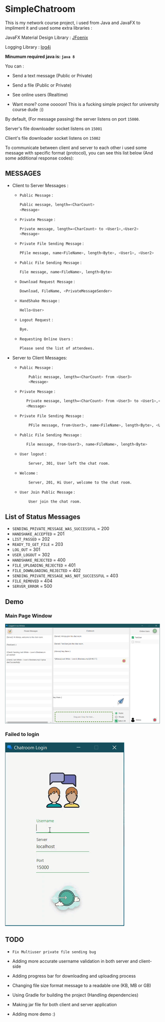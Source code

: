 # SimpleChatroom

This is my network course project, i used from Java and JavaFX to impliment it and used some
extra libraries :

JavaFX Material Design Library : [JFoenix](https://github.com/jfoenixadmin/JFoenix)

Logging Library : [log4j](https://github.com/apache/log4j)

**Minumum required java is: `java 8`**

You can :

* Send a text message (Public or Private)

* Send a file (Public or Private)

* See online users (Realtime)

* Want more? come ooooon! This is a fucking simple project for university course dude :))

By default, (For message passing) the server listens on port `15000`.

Server's file downloader socket listens on `15001`

Client's file downloader socket listens on `15002`

To communicate between client and server to each other i used some message with
specific format (protocol), you can see this list below (And some additional response codes):

## MESSAGES

* Client to Server Messages :
  * `Public Message` :

     ```bash
    Public message, length=<CharCount>
    <Message>
    ```

  * `Private Message` :

    ```bash
    Private message, length=<CharCount> to <User1>,<User2>
    <Message>
    ```

  * `Private File Sending Message` :

    ```bash
    PFile message, name<FileName>, length<Byte>, <User1>, <User2>
    ```

  * `Public File Sending Message` :

    ```bash
    File message, name<FileName>, length<Byte>
    ```

  * `Download Request Message` :

    ```bash
    Download, FileName, <PrivateMessageSender>
    ```

  * `HandShake Message` :

    ```bash
    Hello<User>
    ```

  * `Logout Request` :

    ```bash
    Bye.
    ```

  * `Requesting Online Users` :

    ```bash
    Please send the list of attendees.
    ```

* Server to Client Messages:

  * `Public Message` :

    ```bash
        Public message, length=<CharCount> from <User3>
        <Message>
    ```

  * `Private Message` :

    ```bash
       Private message, length=<CharCount> from <User3> to <User1>,<User2>
       <Message>
     ```

  * `Private File Sending Message` :

    ```bash
        PFile message, from<User3>, name<FileName>, length<Byte>, <User1>, <User2>
    ```

  * `Public File Sending Message` :

     ```bash
        File message, from<User3>, name<FileName>, length<Byte>
    ```

  * `User logout` :

    ```bash
        Server, 301, User left the chat room.
    ```

  * `Welcome` :

    ```bash
        Server, 201, Hi User, welcome to the chat room.
    ```

  * `User Join Public Message` :

    ```bash
        User join the chat room.
    ```

## List of Status Messages

* `SENDING_PRIVATE_MESSAGE_WAS_SUCCESSFUL` = 200
* `HANDSHAKE_ACCEPTED` = 201
* `LIST_PASSED` = 202
* `READY_TO_GET_FILE` = 203
* `LOG_OUT` = 301
* `USER_LOGOUT` = 302
* `HANDSHAKE_REJECTED` = 400
* `FILE_UPLOADING_REJECTED` = 401
* `FILE_DOWNLOADING_REJECTED` = 402
* `SENDING_PRIVATE_MESSAGE_WAS_NOT_SUCCESSFUL` = 403
* `FILE_REMOVED` = 404
* `SERVER_ERROR` = 500

## Demo

### Main Page Window

![mainWindow](main.png)

### Failed to login

![login](failed.gif)

## TODO

* `Fix Multiuser private file sending bug`

* Adding more accurate username validation in both server and client-side

* Adding progress bar for downloading and uploading process

* Changing file size format message to a readable one (KB, MB or GB)

* Using Gradle for building the project (Handling dependencies)

* Making jar file for both client and server application

* Adding more demo :)
